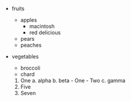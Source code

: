-   fruits
    -   apples
        -   macintosh
        -   red delicious
    -   pears
    -   peaches
-   vegetables
    -   broccoli
    -   chard

    1.  One
        a.  alpha
        b.  beta
            -   One
            -   Two
        c.  gamma
    2.  Five
    3.  Seven
